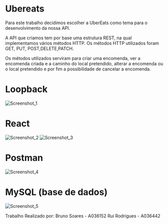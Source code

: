 
# Ubereats

Para este trabalho decidimos escolher a UberEats como tema para o
desenvolvimento da nossa API.

A API que criamos tem por base uma estrutura REST, na qual implementamos
vários métodos HTTP. Os métodos HTTP utilizados foram GET, PUT,
POST,DELETE,PATCH.

Os métodos utilizados serviram para criar uma encomenda, ver a encomenda
criada e a caminho do local pretendido, alterar a encomenda ou o local
pretendido e por fim a possibilidade de cancelar a encomenda.

# Loopback
![Screenshot_1](https://user-images.githubusercontent.com/83920931/122745088-8c836400-d280-11eb-9efa-be1a70441752.png)

# React
![Screenshot_2](https://user-images.githubusercontent.com/83920931/122745375-d8cea400-d280-11eb-8b64-ad7e8638c093.png)
![Screenshot_3](https://user-images.githubusercontent.com/83920931/122745399-dd935800-d280-11eb-8622-530a49f623c0.png)

# Postman
![Screenshot_4](https://user-images.githubusercontent.com/83920931/122745670-23e8b700-d281-11eb-9467-c60f072bddb0.png)

# MySQL (base de dados)
![Screenshot_5](https://user-images.githubusercontent.com/83920931/122745756-3b27a480-d281-11eb-88c4-0a1b75079f86.png)

Trabalho Realizado por:
Bruno Soares - A036152
Rui Rodrigues - A036442

